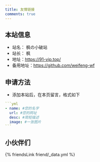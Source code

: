 ```yaml
---
title: 友情链接
comments: true
---
```


## 本站信息
- 站名： 枫の小破站
- 站长： 枫
- 地址：https://91-vip.top/
- 备用地址：https://github.com/weifeng-wf

## 申请方法
- 添加本站后，在本页留言，格式如下

~~~yml
```yml
- name: #您的名字
  url: #您的网址
  desc: #简短描述
  image: #一张图片
```
~~~

## 小伙伴们
{% friendsLink friend/_data.yml %}
